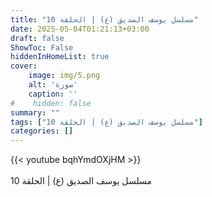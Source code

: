 ```yaml
---
title: "مسلسل يوسف الصديق (ع) | الحلقة 10"
date: 2025-05-04T01:21:13+03:00
draft: false
ShowToc: False
hiddenInHomeList: true
cover:
    image: img/5.png
    alt: 'صورة'
    caption: ''
#    hidden: false
summary: ""
tags: ["مسلسل يوسف الصديق (ع) | الحلقة 10"]
categories: []
---
```


{{< youtube bqhYmdOXjHM >}}  
 <br>
مسلسل يوسف الصديق (ع) | الحلقة 10